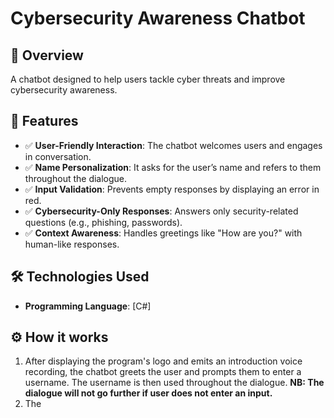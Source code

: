 # Cybersecurity Awareness Chatbot

## 📌 Overview
A chatbot designed to help users tackle cyber threats and improve cybersecurity awareness.

## 🚀 Features
- ✅ **User-Friendly Interaction**: The chatbot welcomes users and engages in conversation.
- ✅ **Name Personalization**: It asks for the user’s name and refers to them throughout the dialogue.
- ✅ **Input Validation**: Prevents empty responses by displaying an error in red.
- ✅ **Cybersecurity-Only Responses**: Answers only security-related questions (e.g., phishing, passwords).
- ✅ **Context Awareness**: Handles greetings like "How are you?" with human-like responses.

## 🛠️ Technologies Used
- **Programming Language**: [C#]

## ⚙️ How it works
1. After displaying the program's logo and emits an introduction voice recording,
   the chatbot greets the user and prompts them to enter a username. The username is then    used throughout the dialogue. **NB: The dialogue will not go further if user does not enter an input.**
2. The 


